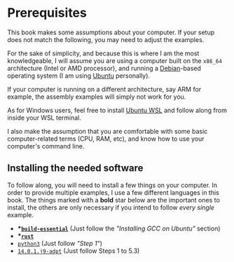# Prerequisites

This book makes some assumptions about your computer. If your setup does not match the following, you may need to adjust the examples.

For the sake of simplicity, and because this is where I am the most knowledgeable, I will assume you are using a computer built on the `x86_64` architecture (Intel or AMD processor), and running a [Debian](https://www.debian.org/)-based operating system (I am using [Ubuntu](https://ubuntu.com/) personally).

If your computer is running on a different architecture, say ARM for example, the assembly examples will simply not work for you.

As for Windows users, feel free to install [Ubuntu WSL](https://wiki.ubuntu.com/WSL) and follow along from inside your WSL terminal.

I also make the assumption that you are comfortable with some basic computer-related terms (CPU, RAM, etc), and know how to use your computer's command line.

## Installing the needed software

To follow along, you will need to install a few things on your computer. In order to provide multiple examples, I use a few different languages in this book. The things marked with a **bold** star below are the important ones to install, the others are only necessary if you intend to follow *every single* example.

- **\*[`build-essential`](https://linuxize.com/post/how-to-install-gcc-compiler-on-ubuntu-18-04/#installing-gcc-on-ubuntu)** (Just follow the *"Installing GCC on Ubuntu"* section)
- **\*[`rust`](https://www.rust-lang.org/tools/install)**
- [`python3`](https://www.digitalocean.com/community/tutorials/how-to-install-python-3-and-set-up-a-programming-environment-on-an-ubuntu-20-04-server) (Just follow *"Step 1"*)
- [`14.0.1.j9-adpt`](https://www.baeldung.com/java-sdkman-intro) (Just follow Steps 1 to 5.3)
